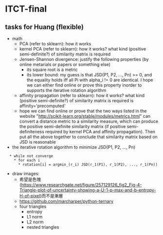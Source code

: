 # ITCT-final
## tasks for Huang (flexible)
* math
  * PCA (refer to sklearn): how it works
  * kernel PCA (refer to sklearn): how it works?	what kind (positive semi-definite?) of similarity matrix is required
  * Jensen-Shannon divergence: justify the following properties (by online metarials or papers or something else)
    * its square root is a metric
    * its lower bound: my guess is that JSD(P1, P2, ..., Pn) >= 0, and the equality holds iff all Pi with alpha_i != 0 are identical. I hope we can either find online or prove this property inorder to supports the iterative rotation algorithm
  * affinity propagation (refer to sklearn): how it works? what kind (positive semi-definite?) of similarity matrix is required is affinity='precomputed'
  * hope we can find online or prove that the two ways listed in the website "http://scikit-learn.org/stable/modules/metrics.html" can convert a distance metric to a similarity measure, which can produce the positive semi-definite similarity matrix (if positive semi-definiteness required by kernel PCA and affinity propagation). Then put all the above together to conclude that similarity matrix based on JSD is reasonable
* the iterative rotation algorithm to minimize JSD(P1, P2, ..., Pn)
```
  * while not converge
    * for each i
      * rotation[i] = argmin_(r_i) JSD(r_1(P1), r_1(P2), ..., r_1(Pn))
```
* draw images:
  * 希望是色塊(https://www.researchgate.net/figure/257129126_fig2_Fig-4-Triangle-plot-of-uncertainty-showing-a-U-1-p-max-and-b-entropy-H-of-pixel)而不是漸層
  * https://github.com/marcharper/python-ternary
  * four triangles
    * entropy
    * L1 norm
    * L2 norm
    * nested triangles
